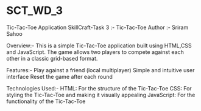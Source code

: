 # SCT_WD_3
Tic-Tac-Toe Application
SkillCraft-Task 3 :- Tic-Tac-Toe Author :- Sriram Sahoo

Overview:-
This is a simple Tic-Tac-Toe application built using HTML,CSS and JavaScript. The game allows two players to compete against each other in a classic grid-based format.

Features:-
Play against a friend (local multiplayer)
Simple and intuitive user interface
Reset the game after each round

Technologies Used:-
HTML: For the structure of the Tic-Tac-Toe
CSS: For styling the Tic-Tac-Toe and making it visually appealing
JavaScript: For the functionality of the Tic-Tac-Toe
